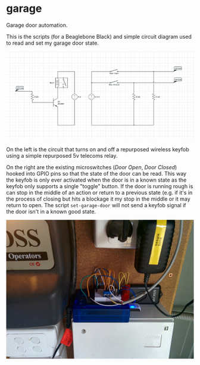 garage
======

Garage door automation.

This is the scripts (for a Beaglebone Black) and simple circuit diagram used to
read and set my garage door state.

![Circuit Diagram](circuit.png "Circuit Diagram")

On the left is the circuit that turns on and off a repurposed wireless keyfob using a simple repurposed 5v telecoms relay.

On the right are the existing microswitches (_Door Open_, _Door Closed_) hooked into GPIO pins so that the state of the door can be read. This way the keyfob is only ever activated when the door is in a known state as the keyfob only supports a single "toggle" button. If the door is running rough is can stop in the middle of an action or return to a previous state (e.g. if it's in the process of closing but hits a blockage it my stop in the middle or it may return to open. The script `set-garage-door` will not send a keyfob signal if the door isn't in a known good state.

![Finished](finished.jpg "Finished")
